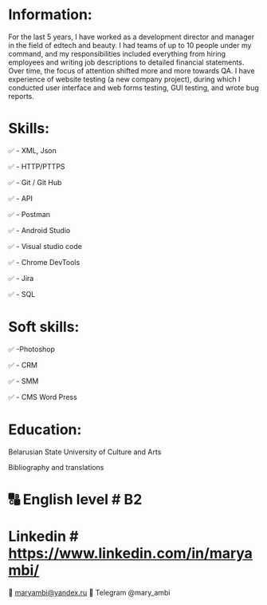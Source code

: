 # Information: #
For the last 5 years, I have worked as a development director and manager in the field of edtech and beauty. I had teams of up to 10 people under my command, and my responsibilities included everything from hiring employees and writing job descriptions to detailed financial statements. Over time, the focus of attention shifted more and more towards QA.
I have experience of website testing (a new company project), during which I conducted user interface and web forms testing, GUI testing, and wrote bug reports.

# Skills: #
✅ - XML, Json

✅ - HTTP/PTTPS

✅ - Git / Git Hub

✅ - API 

✅ - Postman

✅ - Android Studio

✅ - Visual studio code

✅ - Chrome DevTools

✅ - Jira

✅ - SQL

# Soft skills: #

✅ -Photoshop

✅ - CRM

✅ - SMM

✅ - CMS Word Press

# Education: #

Belarusian State University of Culture and Arts

Bibliography and translations


# 🔠 English level # B2 

# Linkedin # https://www.linkedin.com/in/maryambi/
 
📧 maryambi@yandex.ru
📩 Telegram @mary_ambi
